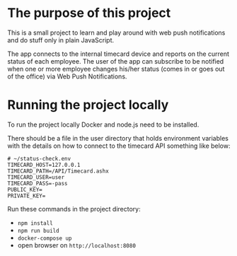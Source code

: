 # The purpose of this project

This is a small project to learn and play around with web push notifications and do stuff only in plain JavaScript.

The app connects to the internal timecard device and reports on the current status of each employee. The user of the app can subscribe to be notified when one or more employee changes his/her status (comes in or goes out of the office) via Web Push Notifications.

# Running the project locally

To run the project locally Docker and node.js need to be installed.

There should be a file in the user directory that holds environment variables with the details on how to connect to the timecard API something like below:

```
# ~/status-check.env
TIMECARD_HOST=127.0.0.1
TIMECARD_PATH=/API/Timecard.ashx
TIMECARD_USER=user
TIMECARD_PASS=-pass
PUBLIC_KEY=
PRIVATE_KEY=
```

Run these commands in the project directory:
- `npm install`
- `npm run build`
- `docker-compose up`
- open browser on `http://localhost:8080`
